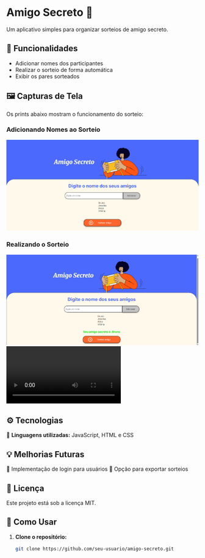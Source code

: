 # Amigo Secreto 🎁  

Um aplicativo simples para organizar sorteios de amigo secreto.  

## 📌 Funcionalidades  
- Adicionar nomes dos participantes  
- Realizar o sorteio de forma automática  
- Exibir os pares sorteados  

## 🖼️ Capturas de Tela  
Os prints abaixo mostram o funcionamento do sorteio:  

### Adicionando Nomes ao Sorteio  
![Adicionando nomes](img/adicionando-nomes.png)  

### Realizando o Sorteio  
![Sorteio em ação](img/sorteio.png)
![Passo a passo como realizar o sorteio](img/passo-a-passo.mp4)

## ⚙️ Tecnologias  
🔹 **Linguagens utilizadas:** JavaScript, HTML e CSS  

## 💡 Melhorias Futuras
🔹 Implementação de login para usuários
🔹 Opção para exportar sorteios

## 📄 Licença
Este projeto está sob a licença MIT.

## 🚀 Como Usar  
1. **Clone o repositório:**  
   ```sh
   git clone https://github.com/seu-usuario/amigo-secreto.git
